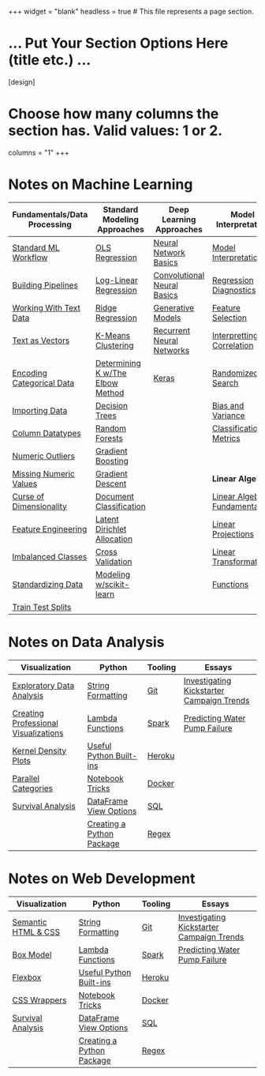 +++
widget = "blank"
headless = true  # This file represents a page section.

# ... Put Your Section Options Here (title etc.) ...

[design]
  # Choose how many columns the section has. Valid values: 1 or 2.
  columns = "1"
+++

# Notes on Machine Learning

| Fundamentals/Data Processing                                                       | Standard Modeling Approaches                                                           | Deep Learning Approaches                                                                 | Model Interpretation                                                                   |
| ---------------------------------------------------------------------------------- | -------------------------------------------------------------------------------------- | ---------------------------------------------------------------------------------------- | -------------------------------------------------------------------------------------- |
| [Standard ML Workflow ](https://www.mwbrady.com/post/mlworkflow/mlworkflow/)       | [OLS Regression](https://www.mwbrady.com/post/olsregression/)                          | [Neural Network Basics](https://www.mwbrady.com/post/neuralnetworkbasics/)               | [Model Interpretation](https://www.mwbrady.com/post/modelinterpretation/)              |
| [Building Pipelines](https://www.mwbrady.com/post/pipelines/)                      | [Log-Linear Regression](https://www.mwbrady.com/post/loglinerregression/)              | [Convolutional Neural Basics](https://www.mwbrady.com/post/convolutionalneuralnetworks/) | [Regression Diagnostics](https://www.mwbrady.com/post/regressiondiagnostics/)          |
| [Working With Text Data](https://www.mwbrady.com/post/workingwithtextdata/)        | [Ridge Regression](https://www.mwbrady.com/post/ridgeregression/)                      | [Generative Models](https://www.mwbrady.com/post/generativemodels/)                      | [Feature Selection](https://www.mwbrady.com/post/featureselection/)                    |
| [Text as Vectors](https://www.mwbrady.com/post/textasvectors/)                     | [K-Means Clustering](https://www.mwbrady.com/post/kmeans/)                             | [Recurrent Neural Networks](https://www.mwbrady.com/post/recurrentneuralnetworks/)       | [Interpretting Correlation](https://www.mwbrady.com/post/interprettingcorrelations/)   |
| [Encoding Categorical Data](https://www.mwbrady.com/post/encodingcategoricaldata/) | [Determining K w/The Elbow Method](https://www.mwbrady.com/post/elbowmethod/)          | [Keras](https://www.mwbrady.com/post/keras/)                                             | [Randomized Search](https://www.mwbrady.com/post/randomizedsearch/)                    |
| [Importing Data](https://www.mwbrady.com/post/importingdata/)                      | [Decision Trees](https://www.mwbrady.com/post/decisiontrees/)                          |                                                                                          | [Bias and Variance](https://www.mwbrady.com/post/biasandvariance/)                     |
| [Column Datatypes](https://www.mwbrady.com/post/columndatatypes/)                  | [Random Forests](https://www.mwbrady.com/post/randomforests/)                          |                                                                                          | [Classification Metrics](https://www.mwbrady.com/post/classificationmetrics/)          |
| [Numeric Outliers](https://www.mwbrady.com/post/numericoutliers/)                  | [Gradient Boosting](https://www.mwbrady.com/post/gradientboosting/)                    |                                                                                          |                                                                                        |
| [Missing Numeric Values](https://www.mwbrady.com/post/missingnumericvalues/)       | [Gradient Descent](https://www.mwbrady.com/post/gradientdescent/)                      |                                                                                          | **Linear Algebra**                                                                     |
| [Curse of Dimensionality](https://www.mwbrady.com/post/curseofdimensionality/)     | [Document Classification](https://www.mwbrady.com/post/documentclassification/)        |                                                                                          | [Linear Algebra Fundamentals](https://www.mwbrady.com/post/linearalgebrafundamentals/) |
| [Feature Engineering](https://www.mwbrady.com/post/featureengineering/)            | [Latent Dirichlet Allocation](https://www.mwbrady.com/post/latentdirichletallocation/) |                                                                                          | [Linear Projections](https://www.mwbrady.com/post/linearprojections/)                  |
| [Imbalanced Classes](https://www.mwbrady.com/post/imbalancedclasses/)              | [Cross Validation](https://www.mwbrady.com/post/crossvalidation/)                      |                                                                                          | [Linear Transformations](https://www.mwbrady.com/post/lineartransformations)           |
| [Standardizing Data](https://www.mwbrady.com/post/standardizingdata/)              | [Modeling w/scikit-learn](https://www.mwbrady.com/post/scikitlearnmodels)              |                                                                                          | [Functions](https://www.mwbrady.com/post/functions/)                                   |
| [Train Test Splits](https://www.mwbrady.com/post/traintestsplits/traintestsplits/) |                                                                                        |                                                                                          |                                                                                        |

# Notes on Data Analysis

| Visualization                                                                        | Python                                                                            | Tooling                                        | Essays                                                                                 |
| ------------------------------------------------------------------------------------ | --------------------------------------------------------------------------------- | ---------------------------------------------- | -------------------------------------------------------------------------------------- |
| [Exploratory Data Analysis](https://www.mwbrady.com/post/exploratorydataanalysis/)   | [String Formatting](https://www.mwbrady.com/post/stringformatting/)               | [Git](https://www.mwbrady.com/post/git/)       | [Investigating Kickstarter Campaign Trends](https://www.mwbrady.com/post/kickstarter/) |
| [Creating Professional Visualizations](https://www.mwbrady.com/post/visualization/)  | [Lambda Functions](https://www.mwbrady.com/post/lambdafunctions/)                 | [Spark](https://www.mwbrady.com/post/spark)    | [Predicting Water Pump Failure](https://www.mwbrady.com/#)                             |
| [Kernel Density Plots](https://www.mwbrady.com/post/kerneldensityplots/)             | [Useful Python Built-ins](https://www.mwbrady.com/post/usefulpythonbuiltins/)     | [Heroku](https://www.mwbrady.com/post/heroku/) |                                                                                        |
| [Parallel Categories](https://www.mwbrady.com/post/parallelcategoriesvisualization/) | [Notebook Tricks](https://www.mwbrady.com/post/notebooktricks/)                   | [Docker](https://www.mwbrady.com/post/docker/) |                                                                                        |
| [Survival Analysis](https://www.mwbrady.com/post/survivalanalysis/)                  | [DataFrame View Options](https://www.mwbrady.com/post/)                           | [SQL](https://www.mwbrady.com/post/sql/)       |                                                                                        |
|                                                                                      | [Creating a Python Package](https://www.mwbrady.com/post/creatingapythonpackage/) | [Regex](https://www.mwbrady.com/post/regex/)   |                                                                                        |

# Notes on Web Development

| Visualization                                                        | Python                                                                            | Tooling                                        | Essays                                                                                 |
| -------------------------------------------------------------------- | --------------------------------------------------------------------------------- | ---------------------------------------------- | -------------------------------------------------------------------------------------- |
| [Semantic HTML & CSS](https://www.mwbrady.com/post/semantichtmlcss/) | [String Formatting](https://www.mwbrady.com/post/stringformatting/)               | [Git](https://www.mwbrady.com/post/git/)       | [Investigating Kickstarter Campaign Trends](https://www.mwbrady.com/post/kickstarter/) |
| [Box Model](https://www.mwbrady.com/post/boxmodel/)                  | [Lambda Functions](https://www.mwbrady.com/post/lambdafunctions/)                 | [Spark](https://www.mwbrady.com/post/spark)    | [Predicting Water Pump Failure](https://www.mwbrady.com/#)                             |
| [Flexbox](https://www.mwbrady.com/post/flexbox/)                     | [Useful Python Built-ins](https://www.mwbrady.com/post/usefulpythonbuiltins/)     | [Heroku](https://www.mwbrady.com/post/heroku/) |                                                                                        |
| [CSS Wrappers](https://www.mwbrady.com/post/wrappers/)               | [Notebook Tricks](https://www.mwbrady.com/post/notebooktricks/)                   | [Docker](https://www.mwbrady.com/post/docker/) |                                                                                        |
| [Survival Analysis](https://www.mwbrady.com/post/survivalanalysis/)  | [DataFrame View Options](https://www.mwbrady.com/post/)                           | [SQL](https://www.mwbrady.com/post/sql/)       |                                                                                        |
|                                                                      | [Creating a Python Package](https://www.mwbrady.com/post/creatingapythonpackage/) | [Regex](https://www.mwbrady.com/post/regex/)   |                                                                                        |
